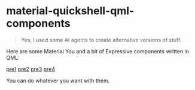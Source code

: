 # material-quickshell-qml-components

> Yes, I used some AI agents to create alternative versions of stuff.

Here are some Material You and a bit of Expressive components written in QML:

[pre1](res/preview1.png)
[pre2](res/preview2.png)
[pre3](res/preview3.png)
[pre4](res/preview4.png)


You can do whatever you want with them.
